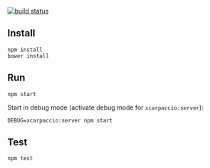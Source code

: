 [![build status](https://travis-ci.org/dlresende/extreme-carpaccio.svg?branch=master)]()

## Install

```
npm install
bower install
```

## Run

```
npm start
```

Start in debug mode (activate debug mode for `xcarpaccio:server`):

```
DEBUG=xcarpaccio:server npm start
```

## Test

```
npm test
```
